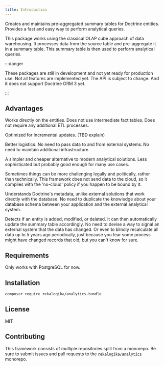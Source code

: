 ```yaml
---
title: Introduction
---
```


Creates and maintains pre-aggregated summary tables for Doctrine entities.
Provides a fast and easy way to perform analytical queries.

This package works using the classical OLAP cube approach of data warehousing.
It processes data from the source table and pre-aggregate it in a summary table.
This summary table is then used to perform analytical queries.

:::danger

These packages are still in development and not yet ready for production use.
Not all features are implemented yet. The API is subject to change. And it does
not support Doctrine ORM 3 yet.

:::

## Advantages

Works directly on the entities. Does not use intermediate fact tables. Does not
require any additional ETL processes.

Optimized for incremental updates. (TBD explain)

Better logistics. No need to pass data to and from external systems. No need to
maintain additional infrastructure.

A simpler and cheaper alternative to modern analytical solutions. Less
sophisticated but probably good enough for many use cases.

Sometimes things can be more challenging legally and politically, rather than
technically. This framework does not send data to the cloud, so it complies with
the 'no-cloud' policy if you happen to be bound by it.

Understands Doctrine's metadata, unlike external solutions that work directly
with the database. No need to duplicate the knowledge about your database
schema between your application and the external analytical system.

Detects if an entity is added, modified, or deleted. It can then automatically
update the summary table accordingly. No need to devise a way to signal an
external system that the data has changed. Or even to blindly recalculate all
data up to 5 years ago periodically, just because you fear some process might
have changed records that old, but you can't know for sure.

## Requirements

Only works with PostgreSQL for now.

## Installation

```bash
composer require rekalogika/analytics-bundle
```

## License

MIT

## Contributing

This framework consists of multiple repositories split from a monorepo. Be
sure to submit issues and pull requests to the
[`rekalogika/analytics`](https://github.com/rekalogika/analytics) monorepo.